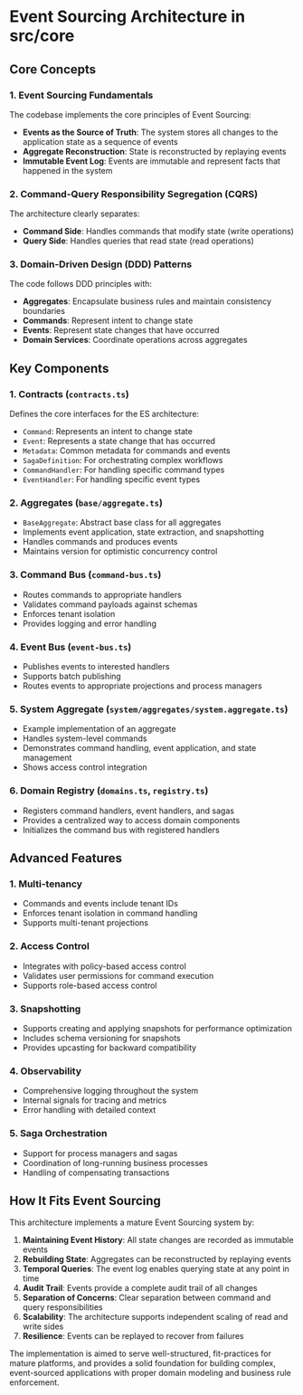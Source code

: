 # Event Sourcing Architecture in src/core

## Core Concepts

### 1. Event Sourcing Fundamentals
The codebase implements the core principles of Event Sourcing:
- **Events as the Source of Truth**: The system stores all changes to the application state as a sequence of events
- **Aggregate Reconstruction**: State is reconstructed by replaying events
- **Immutable Event Log**: Events are immutable and represent facts that happened in the system

### 2. Command-Query Responsibility Segregation (CQRS)
The architecture clearly separates:
- **Command Side**: Handles commands that modify state (write operations)
- **Query Side**: Handles queries that read state (read operations)

### 3. Domain-Driven Design (DDD) Patterns
The code follows DDD principles with:
- **Aggregates**: Encapsulate business rules and maintain consistency boundaries
- **Commands**: Represent intent to change state
- **Events**: Represent state changes that have occurred
- **Domain Services**: Coordinate operations across aggregates

## Key Components

### 1. Contracts (`contracts.ts`)
Defines the core interfaces for the ES architecture:
- `Command`: Represents an intent to change state
- `Event`: Represents a state change that has occurred
- `Metadata`: Common metadata for commands and events
- `SagaDefinition`: For orchestrating complex workflows
- `CommandHandler`: For handling specific command types
- `EventHandler`: For handling specific event types

### 2. Aggregates (`base/aggregate.ts`)
- `BaseAggregate`: Abstract base class for all aggregates
- Implements event application, state extraction, and snapshotting
- Handles commands and produces events
- Maintains version for optimistic concurrency control

### 3. Command Bus (`command-bus.ts`)
- Routes commands to appropriate handlers
- Validates command payloads against schemas
- Enforces tenant isolation
- Provides logging and error handling

### 4. Event Bus (`event-bus.ts`)
- Publishes events to interested handlers
- Supports batch publishing
- Routes events to appropriate projections and process managers

### 5. System Aggregate (`system/aggregates/system.aggregate.ts`)
- Example implementation of an aggregate
- Handles system-level commands
- Demonstrates command handling, event application, and state management
- Shows access control integration

### 6. Domain Registry (`domains.ts`, `registry.ts`)
- Registers command handlers, event handlers, and sagas
- Provides a centralized way to access domain components
- Initializes the command bus with registered handlers

## Advanced Features

### 1. Multi-tenancy
- Commands and events include tenant IDs
- Enforces tenant isolation in command handling
- Supports multi-tenant projections

### 2. Access Control
- Integrates with policy-based access control
- Validates user permissions for command execution
- Supports role-based access control

### 3. Snapshotting
- Supports creating and applying snapshots for performance optimization
- Includes schema versioning for snapshots
- Provides upcasting for backward compatibility

### 4. Observability
- Comprehensive logging throughout the system
- Internal signals for tracing and metrics
- Error handling with detailed context

### 5. Saga Orchestration
- Support for process managers and sagas
- Coordination of long-running business processes
- Handling of compensating transactions

## How It Fits Event Sourcing

This architecture implements a mature Event Sourcing system by:

1. **Maintaining Event History**: All state changes are recorded as immutable events
2. **Rebuilding State**: Aggregates can be reconstructed by replaying events
3. **Temporal Queries**: The event log enables querying state at any point in time
4. **Audit Trail**: Events provide a complete audit trail of all changes
5. **Separation of Concerns**: Clear separation between command and query responsibilities
6. **Scalability**: The architecture supports independent scaling of read and write sides
7. **Resilience**: Events can be replayed to recover from failures

The implementation is aimed to serve well-structured, fit-practices for mature platforms, and provides a solid foundation for building complex, event-sourced applications with proper domain modeling and business rule enforcement.